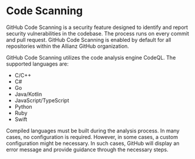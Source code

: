 # Code Scanning

GitHub Code Scanning is a security feature designed to identify and report security vulnerabilities in the codebase. The process runs on every commit and pull request. GitHub Code Scanning is enabled by default for all repositories within the Allianz GitHub organization.

GitHub Code Scanning utilizes the code analysis engine CodeQL. The supported languages are:

* C/C++
* C#
* Go
* Java/Kotlin
* JavaScript/TypeScript
* Python
* Ruby
* Swift

Compiled languages must be built during the analysis process. In many cases, no configuration is required. However, in some cases, a custom configuration might be necessary. In such cases, GitHub will display an error message and provide guidance through the necessary steps.


